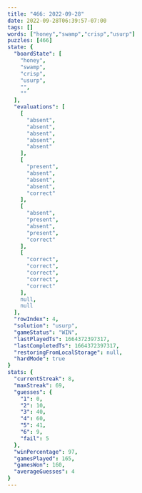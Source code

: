 ```yaml
---
title: "466: 2022-09-28"
date: 2022-09-28T06:39:57-07:00
tags: []
words: ["honey","swamp","crisp","usurp"]
puzzles: [466]
state: {
  "boardState": [
    "honey",
    "swamp",
    "crisp",
    "usurp",
    "",
    ""
  ],
  "evaluations": [
    [
      "absent",
      "absent",
      "absent",
      "absent",
      "absent"
    ],
    [
      "present",
      "absent",
      "absent",
      "absent",
      "correct"
    ],
    [
      "absent",
      "present",
      "absent",
      "present",
      "correct"
    ],
    [
      "correct",
      "correct",
      "correct",
      "correct",
      "correct"
    ],
    null,
    null
  ],
  "rowIndex": 4,
  "solution": "usurp",
  "gameStatus": "WIN",
  "lastPlayedTs": 1664372397317,
  "lastCompletedTs": 1664372397317,
  "restoringFromLocalStorage": null,
  "hardMode": true
}
stats: {
  "currentStreak": 8,
  "maxStreak": 69,
  "guesses": {
    "1": 0,
    "2": 10,
    "3": 40,
    "4": 60,
    "5": 41,
    "6": 9,
    "fail": 5
  },
  "winPercentage": 97,
  "gamesPlayed": 165,
  "gamesWon": 160,
  "averageGuesses": 4
}
---
```


<!-- more -->
